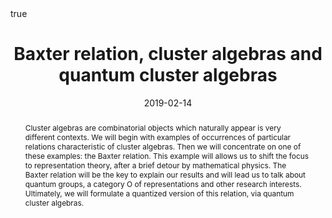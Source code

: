 ﻿---
title: Baxter relation, cluster algebras and quantum cluster algebras
event: Tenure-track talk
event_url: 

location: University of California, Riverside
address:
#  street: 450 Serra Mall
  city: Riverside
#  region: CA
#  postcode: '94305'
  country: USA

#summary: An example talk using Academic's Markdown slides feature.
abstract: "Cluster algebras are combinatorial objects which naturally appear is very different contexts. We will begin with examples of occurrences of particular relations characteristic of cluster algebras. Then we will concentrate on one of these examples: the Baxter relation. This example will allows us to shift the focus to representation theory, after a brief detour by mathematical physics. The Baxter relation will be the key to explain our results and will lead us to talk about quantum groups, a category O of representations and other research interests. Ultimately, we will formulate a quantized version of this relation, via quantum cluster algebras."

# Talk start and end times.
#   End time can optionally be hidden by prefixing the line with `#`.
date: "2019-02-14"
#date_end: "2030-06-01T15:00:00Z"
all_day: true

# Schedule page publish date (NOT talk date).
publishDate: "2019-02-14"

authors: []
tags: []

# Is this a featured talk? (true/false)
featured: false

image:
  caption: 'Image credit: [**Unsplash**](https://unsplash.com/photos/bzdhc5b3Bxs)'
  focal_point: Right

links:
# - icon: twitter
#  icon_pack: fab
#  name: Follow
#  url: https://twitter.com/georgecushen
url_code: ""
url_pdf: ""
url_slides: ""
url_video: ""

# Markdown Slides (optional).
#   Associate this talk with Markdown slides.
#   Simply enter your slide deck's filename without extension.
#   E.g. `slides = "example-slides"` references `content/slides/example-slides.md`.
#   Otherwise, set `slides = ""`.
slides :

# Projects (optional).
#   Associate this post with one or more of your projects.
#   Simply enter your project's folder or file name without extension.
#   E.g. `projects = ["internal-project"]` references `content/project/deep-learning/index.md`.
#   Otherwise, set `projects = []`.
projects :

# Enable math on this page?
math: true
---

